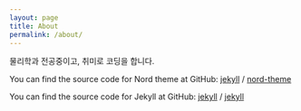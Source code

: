 ```yaml
---
layout: page
title: About
permalink: /about/
---
```


물리학과 전공중이고, 취미로 코딩을 합니다.

You can find the source code for Nord theme at GitHub:
[jekyll](https://www.nordtheme.com/) /
[nord-theme](https://github.com/mkrisher/jekyll-nord-theme)

You can find the source code for Jekyll at GitHub:
[jekyll][jekyll-organization] /
[jekyll](https://github.com/jekyll/jekyll)

[jekyll-organization]: https://github.com/jekyll
